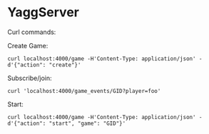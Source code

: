 # YaggServer

Curl commands:

Create Game:

    curl localhost:4000/game -H'Content-Type: application/json' -d'{"action": "create"}'

Subscribe/join:

    curl 'localhost:4000/game_events/GID?player=foo'

Start:

    curl localhost:4000/game -H'Content-Type: application/json' -d'{"action": "start", "game": "GID"}'
